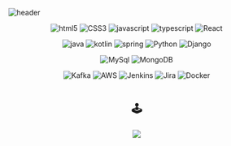 ![header](https://capsule-render.vercel.app/api?&type=slice&color=gradient&customColorList=1,6&height=200&animation=twinkling&fontAlignY=38&descAlignY=63&fontAlign=90&descAlign=90&text=🎧&desc=FOCUS)

<!-- <h1 align="center">Hi there 👋</h1> -->
<!-- <h3 align="center">🤖 Technology Stack 🤖</h3> -->

<!-- <img align="right" src="https://user-images.githubusercontent.com/67419004/102719141-a2df5000-432f-11eb-8b7a-660f6f332cca.gif" width=170 height=170 /> -->

<!-- ###### Frontend -->
<p align="center">
  <img alt="html5" src="https://img.shields.io/badge/-HTML5-E34F26?logo=html5&logoColor=white" />
  <img alt="CSS3" src="https://img.shields.io/badge/-CSS3-1572B6?logo=CSS3&logoColor=white">
  <img alt="javascript" src="https://img.shields.io/badge/-JavaScript-F0DB4F?logo=javascript&logoColor=white" />
  <img alt="typescript" src="https://img.shields.io/badge/TypeScript-%23007ACC.svg?logo=typescript&logoColor=white" />
<!--   <img alt="jQuery" src="https://img.shields.io/badge/jquery%20-%230769AD.svg?&logo=jquery&logoColor=white"/> -->
<!--   <img alt="Bootstrap" src="https://img.shields.io/badge/bootstrap-%23563D7C.svg?logo=bootstrap&logoColor=white"/> -->
  <img alt="React" src="https://img.shields.io/badge/-React-45b8d8?logo=react&logoColor=white" />
</p>

<!-- ###### Backend -->

<p align="center">
  <img alt="java" src="https://img.shields.io/badge/Java-%23ED8B00.svg?&logo=java&logoColor=white"/>
  <img alt="kotlin" src="https://img.shields.io/badge/Kotlin-7F53FF.svg?&logo=kotlin&logoColor=white"/>
<!--   <img alt="spring" src="https://img.shields.io/badge/Spring%20-%236DB33F.svg?&logo=spring&logoColor=white"/> -->
    <img alt="spring" src="https://img.shields.io/badge/SpringBoot%20-%236DB33F.svg?&logo=springboot&logoColor=white"/>
  <img alt="Python" src="https://img.shields.io/badge/-Python-306998?logo=python&logoColor=white" />
  <img alt="Django" src="https://img.shields.io/badge/-Django-092e20?logo=django&logoColor=white" />
</p>
 
<!-- ###### Database -->

<p align="center">
<!--   <img alt="Postgresql" src="https://img.shields.io/badge/-postgresql-4479A1?logo=postgresql&logoColor=white"> -->
<!--   <img alt="oracle" src ="https://img.shields.io/badge/Oracle%20-%23F00000.svg?&logo=oracle&logoColor=white" /> -->
  <img alt="MySql" src="https://img.shields.io/badge/MySql-4479A1.svg?&logo=mysql&logoColor=white"/>
  <img alt="MongoDB" src="https://img.shields.io/badge/MongoDB-%234ea94b.svg?logo=mongodb&logoColor=white" />
</p>
 
<!-- ###### Etc -->
<p align="center">
  <img alt="Kafka" src="https://img.shields.io/badge/Apache_Kafka-efefef?style=flat&logo=apachekafka&logoColor=black"/>
  <img alt="AWS" src="https://img.shields.io/badge/Amazon_AWS-232F3E?style=flat&logo=Amazon-AWS&logoColor=white"/>
  <img alt="Jenkins" src="https://img.shields.io/badge/Jenkins-D24939?style=flat&logo=Jenkins&logoColor=white"/>
  <img alt="Jira" src="https://img.shields.io/badge/Jira_Software-0052CC?style=flat&logo=Jira-Software&logoColor=white"/>
  <img alt="Docker" src="https://img.shields.io/badge/-Docker-46a2f1?logo=docker&logoColor=white" />
<!--   <img alt="git" src="https://img.shields.io/badge/-Git-F05032?logo=git&logoColor=white" /> -->
</p>
<!-- <img alt="TypeScript" src="https://img.shields.io/badge/typescript%20-%23007ACC.svg?&logo=typescript&logoColor=white"/> -->

<p align="center">
  <img alt="" src="https://github-readme-stats.vercel.app/api/top-langs/?username=1-top&langs_count=4&layout=compact&title_color=fffdfa&text_color=fff&bg_color=DEG,A64BF4,2EB3E4&custom_title=ㅤ🌈 The 4 Most Used Languages 🚀&hide=html,css,powershell"/>
</p> 

<h2 align="center">🕹</p>
<p align="center">
  <img src="https://hits.seeyoufarm.com/api/count/incr/badge.svg?url=https%3A%2F%2Fgithub.com%2F1-top%2Fhit-counter&count_bg=%2306D3DF&title_bg=%238468EF&icon=github.svg&icon_color=%23E7E7E7&title=github&edge_flat=false"/>
</p>

<!-- ![footer](https://capsule-render.vercel.app/api?&section=footer&type=waving&color=gradient&customColorList=1,6&reversal=true&height=100) -->
